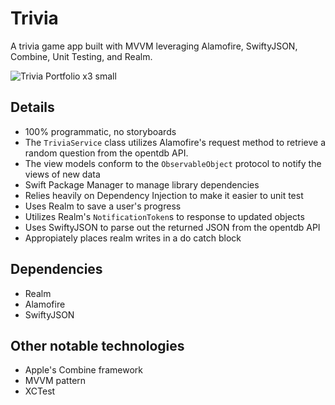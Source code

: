 # Trivia
A trivia game app built with MVVM leveraging Alamofire, SwiftyJSON, Combine, Unit Testing, and Realm. 

![Trivia Portfolio x3 small](https://user-images.githubusercontent.com/25728996/125000673-862e0f80-e016-11eb-90d9-b539b8327ea4.png)

## Details
- 100% programmatic, no storyboards
- The `TriviaService` class utilizes Alamofire's request method to retrieve a random question from the opentdb API.
- The view models conform to the `ObservableObject` protocol to notify the views of new data
- Swift Package Manager to manage library dependencies
- Relies heavily on Dependency Injection to make it easier to unit test
- Uses Realm to save a user's progress
- Utilizes Realm's `NotificationToken`s to response to updated objects
- Uses SwiftyJSON to parse out the returned JSON from the opentdb API
- Appropiately places realm writes in a do catch block

## Dependencies
- Realm
- Alamofire
- SwiftyJSON

## Other notable technologies
- Apple's Combine framework
- MVVM pattern
- XCTest
